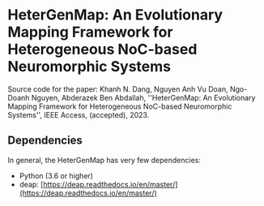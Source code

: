 # HeterGenMap:  An Evolutionary Mapping Framework for Heterogeneous NoC-based Neuromorphic Systems

Source code for the paper: Khanh N. Dang, Nguyen Anh Vu Doan, Ngo-Doanh Nguyen, Abderazek Ben Abdallah, ''HeterGenMap: An Evolutionary Mapping Framework for Heterogeneous NoC-based Neuromorphic Systems'', IEEE Access, (accepted), 2023.

## Dependencies

In general, the HeterGenMap has very few dependencies:

- Python (3.6 or higher)
- deap: [https://deap.readthedocs.io/en/master/](https://deap.readthedocs.io/en/master/)

